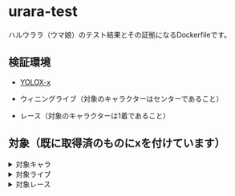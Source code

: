 # urara-test
ハルウララ（ウマ娘）のテスト結果とその証拠になるDockerfileです。

## 検証環境

- [YOLOX-x](https://github.com/Megvii-BaseDetection/YOLOX)

- ウィニングライブ（対象のキャラクターはセンターであること）
- レース（対象のキャラクターは1着であること）

## 対象（既に取得済のものにxを付けています）

 <details><summary>対象キャラ</summary>
  
- [x] サクラバクシンオー
- [x] ハルウララ
  
</details>

<details><summary>対象ライブ</summary>
  
- [x] Make Debut!
- [ ] ENDLESS DREAM!!
- [ ] 彩 Phantasia
- [ ] winnning the soul
- [ ] 本能スピード
- [ ] UNLIMITED IMPACT
- [ ] NEXT FRONTIER
- [ ] Special Record!
- [ ] うまぴょい伝説 
- [ ] はじまりのSignal
- [ ] ささやかな祈り
- [ ] 涙ひかって明日になれ！
- [ ] ユメヲカケル！
- [ ] BLAZE
- [ ] Never Looking Back
- [ ] WINnin’5 -ウイニング☆ファイヴ-
  
</details>
 
<details><summary>対象レース</summary>
  
- [x] ?
  
</details>
 
## 
